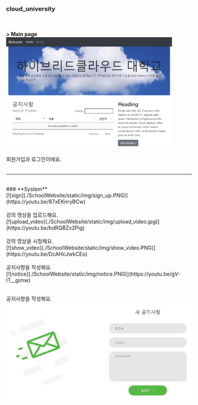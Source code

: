 ### **cloud_university**
<br><br>
**> Main page<br>**
<img src="./SchoolWebsite/static/img/main.png" width="450px" height="300px"></img><br><br>
회원가입과 로그인이에요.<br><br>
***
<br>
### **System**<br>
[![sign](./SchoolWebsite/static/img/sign_up.PNG)](https://youtu.be/87xEKnryBCw)
<br><br>
강의 영상을 업로드해요.<br>
[![upload_video](./SchoolWebsite/static/img/upload_video.jpg)](https://youtu.be/bdRQBZx2Pig)
<br><br>
강의 영상을 시청해요.<br>
[![show_video](./SchoolWebsite/static/img/show_video.PNG)](https://youtu.be/DcAHcJwkCEo)
<br><br>
공지사항을 작성해요.<br>
[![notice](./SchoolWebsite/static/img/notice.PNG)](https://youtu.be/gV-IT__gimw)
<br><br>

공지사항을 작성해요.<br>
<a href="https://youtu.be/gV-IT__gimw"><img src="./SchoolWebsite/static/img/notice.PNG"/></a>
<br><br>
